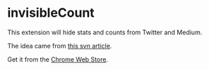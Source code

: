 # invisibleCount

This extension will hide stats and counts from Twitter and Medium.

The idea came from [this svn article](https://m.signalvnoise.com/the-intimidating-zero-4d90fcdcc3b2).

Get it from the [Chrome Web Store](https://chrome.google.com/webstore/detail/invisiblecount/hlnnackejikelggoajgdncahabmmkchj).
